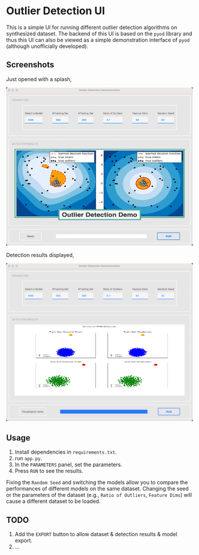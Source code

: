 # Outlier Detection UI

This is a simple UI for running different outlier detection algorithms on synthesized dataset. The backend of this UI is based on the `pyod` library and thus this UI can also be viewed as a simple demonstration interface of `pyod` (although unofficially developed).

## Screenshots

Just opened with a splash,

![](docs/software-interface.jpg)

Detection results displayed,

![](docs/detection-results.png)

## Usage

1. Install dependencies in `requirements.txt`.
2. run `app.py`.
3. In the `PARAMETERS` panel, set the parameters.
4. Press `RUN` to see the results.

Fixing the `Random Seed` and switching the models allow you to compare the performances of different models on the same dataset. Changing the seed or the parameters of the dataset (e.g., `Ratio of Outliers`, `Feature Dims`) will cause a different dataset to be loaded. 

## TODO

1. Add the `EXPORT` button to allow dataset & detection results & model export.
2. ...

